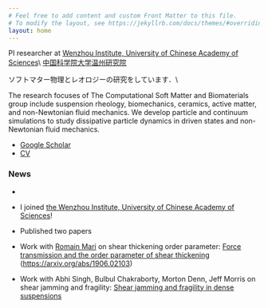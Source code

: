 ```yaml
---
# Feel free to add content and custom Front Matter to this file.
# To modify the layout, see https://jekyllrb.com/docs/themes/#overriding-theme-defaults
layout: home
---
```


PI researcher at [Wenzhou Institute, University of Chinese Academy of Sciences](http://www.wibe.ac.cn)\\
[中国科学院大学温州研究院](http://www.wibe.ac.cn)
	
ソフトマター物理とレオロジーの研究をしています．\\

The research focuses of The Computational Soft Matter and Biomaterials group
include suspension rheology, biomechanics, ceramics, active matter,
and non-Newtonian fluid mechanics.
We develop particle and continuum simulations to study dissipative particle dynamics in driven states and non-Newtonian fluid mechanics.

- [Google Scholar]( https://scholar.google.co.jp/citations?hl=ja&user=0V-BankAAAAJ)
- [CV](https://ryseto.github.io/assets/pdf/CV_Seto.pdf)

### **News**
- 
- I joined [the Wenzhou Institute, University of Chinese Academy of Sciences](http://www.wibe.ac.cn)!

- Published two papers
- Work with [Romain Mari](https://rmari.github.io) on shear thickening order parameter: [Force transmission and the order parameter of shear thickening](http://dx.doi.org/10.1039/C9SM01223K) (https://arxiv.org/abs/1906.02103)
- Work with Abhi Singh, Bulbul Chakraborty, Morton Denn, Jeff Morris on shear jamming and fragility: [Shear jamming and fragility in dense suspensions](https://doi.org/10.1007/s10035-019-0931-5)

